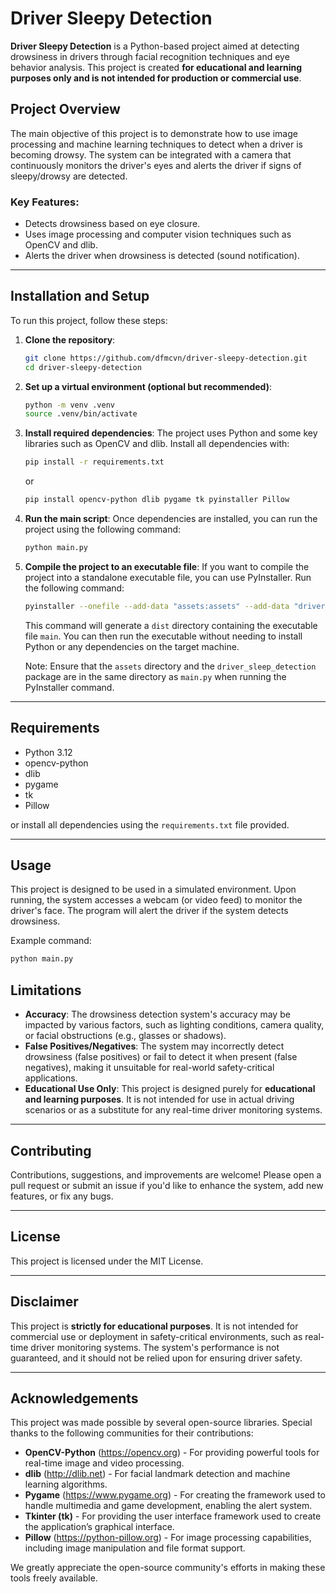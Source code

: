 # Driver Sleepy Detection

**Driver Sleepy Detection** is a Python-based project aimed at detecting drowsiness in drivers through facial recognition techniques and eye behavior analysis. This project is created **for educational and learning purposes only and is not intended for production or commercial use**.

## Project Overview

The main objective of this project is to demonstrate how to use image processing and machine learning techniques to detect when a driver is becoming drowsy. The system can be integrated with a camera that continuously monitors the driver's eyes and alerts the driver if signs of sleepy/drowsy are detected.

### Key Features:
- Detects drowsiness based on eye closure.
- Uses image processing and computer vision techniques such as OpenCV and dlib.
- Alerts the driver when drowsiness is detected (sound notification).

---

## Installation and Setup

To run this project, follow these steps:

1. **Clone the repository**:
    ```bash
    git clone https://github.com/dfmcvn/driver-sleepy-detection.git
    cd driver-sleepy-detection
    ```

2. **Set up a virtual environment (optional but recommended)**:
    ```bash
    python -m venv .venv
    source .venv/bin/activate
    ```

3. **Install required dependencies**:
    The project uses Python and some key libraries such as OpenCV and dlib. Install all dependencies with:
   ```bash
   pip install -r requirements.txt
   ```
    or
   ```bash
   pip install opencv-python dlib pygame tk pyinstaller Pillow
   ```

4. **Run the main script**:
    Once dependencies are installed, you can run the project using the following command:
    ```bash
    python main.py
    ```
5. **Compile the project to an executable file**:
    If you want to compile the project into a standalone executable file, you can use PyInstaller. Run the following command:
    ```bash
    pyinstaller --onefile --add-data "assets:assets" --add-data "driver_sleep_detection:driver_sleep_detection" main.py
    ```
    This command will generate a `dist` directory containing the executable file `main`. You can then run the executable without needing to install Python or any dependencies on the target machine.

    Note: Ensure that the `assets` directory and the `driver_sleep_detection` package are in the same directory as `main.py` when running the PyInstaller command.

---

## Requirements

- Python 3.12
- opencv-python
- dlib
- pygame
- tk
- Pillow

or install all dependencies using the `requirements.txt` file provided.

---

## Usage

This project is designed to be used in a simulated environment. Upon running, the system accesses a webcam (or video feed) to monitor the driver's face. The program will alert the driver if the system detects drowsiness.

Example command:
```bash
python main.py
```

## Limitations

- **Accuracy**: The drowsiness detection system's accuracy may be impacted by various factors, such as lighting conditions, camera quality, or facial obstructions (e.g., glasses or shadows).
- **False Positives/Negatives**: The system may incorrectly detect drowsiness (false positives) or fail to detect it when present (false negatives), making it unsuitable for real-world safety-critical applications.
- **Educational Use Only**: This project is designed purely for **educational and learning purposes**. It is not intended for use in actual driving scenarios or as a substitute for any real-time driver monitoring systems.

---

## Contributing

Contributions, suggestions, and improvements are welcome! Please open a pull request or submit an issue if you'd like to enhance the system, add new features, or fix any bugs.

---

## License

This project is licensed under the MIT License.

---

## Disclaimer

This project is **strictly for educational purposes**. It is not intended for commercial use or deployment in safety-critical environments, such as real-time driver monitoring systems. The system's performance is not guaranteed, and it should not be relied upon for ensuring driver safety.

---

## Acknowledgements

This project was made possible by several open-source libraries. Special thanks to the following communities for their contributions:

- **OpenCV-Python** (https://opencv.org) - For providing powerful tools for real-time image and video processing.
- **dlib** (http://dlib.net) - For facial landmark detection and machine learning algorithms.
- **Pygame** (https://www.pygame.org) - For creating the framework used to handle multimedia and game development, enabling the alert system.
- **Tkinter (tk)** - For providing the user interface framework used to create the application’s graphical interface.
- **Pillow** (https://python-pillow.org) - For image processing capabilities, including image manipulation and file format support.

We greatly appreciate the open-source community's efforts in making these tools freely available.

